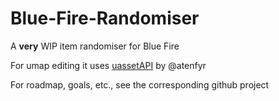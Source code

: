 # Blue-Fire-Randomiser
A **very** WIP item randomiser for Blue Fire

For umap editing it uses [uassetAPI](https://github.com/atenfyr/UAssetAPI) by @atenfyr

For roadmap, goals, etc., see the corresponding github project
